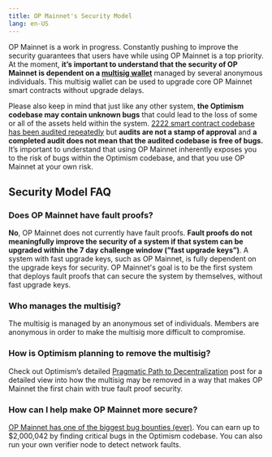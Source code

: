 ```yaml
---
title: OP Mainnet's Security Model
lang: en-US
---
```


OP Mainnet is a work in progress.
Constantly pushing to improve the security guarantees that users have while using OP Mainnet is a top priority.
At the moment, **it’s important to understand that the security of OP Mainnet is dependent on a [multisig wallet](https://www.coindesk.com/tech/2020/11/10/multisignature-wallets-can-keep-your-coins-safer-if-you-use-them-right/)** managed by several anonymous individuals.
This multisig wallet can be used to upgrade core OP Mainnet smart contracts without upgrade delays.

Please also keep in mind that just like any other system, **the Optimism codebase may contain unknown bugs** that could lead to the loss of some or all of the assets held within the system.
[2222 smart contract codebase has been audited repeatedly](https://github.com/ethereum-optimism/optimism/tree/develop/docs/security-reviews) but **audits are not a stamp of approval** and **a completed audit does not mean that the audited codebase is free of bugs.**
It’s important to understand that using OP Mainnet inherently exposes you to the risk of bugs within the Optimism codebase, and that you use OP Mainnet at your own risk.

## Security Model FAQ

### Does OP Mainnet have fault proofs?

**No**, OP Mainnet does not currently have fault proofs.
**Fault proofs do not meaningfully improve the security of a system if that system can be upgraded within the 7 day challenge window (”fast upgrade keys”)**.
A system with fast upgrade keys, such as OP Mainnet, is fully dependent on the upgrade keys for security.
OP Mainnet's goal is to be the first system that deploys fault proofs that can secure the system by themselves, without fast upgrade keys.

### Who manages the multisig?

The multisig is managed by an anonymous set of individuals.
Members are anonymous in order to make the multisig more difficult to compromise.

### How is Optimism planning to remove the multisig?

Check out Optimism’s detailed [Pragmatic Path to Decentralization](https://medium.com/ethereum-optimism/our-pragmatic-path-to-decentralization-cb5805ca43c1) post for a detailed view into how the multisig may be removed in a way that makes OP Mainnet the first chain with true fault proof security.

### How can I help make OP Mainnet more secure?

[OP Mainnet has one of the biggest bug bounties (ever)](./bounties.md).
You can earn up to $2,000,042 by finding critical bugs in the Optimism codebase.
You can also run your own verifier node to detect network faults.
